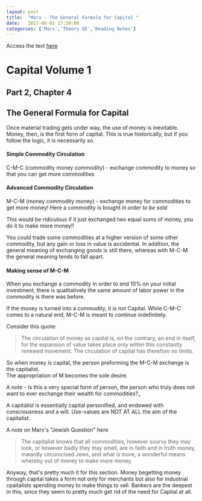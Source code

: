 ```yaml
---
layout: post
title:  "Marx - The General Formula for Capital "
date:   2017-06-02 17:50:00
categories: ['Marx','Theory QE','Reading Notes']
---
```

Access the text [here](https://www.marxists.org/archive/marx/works/1867-c1/ch04.htm)
# Capital Volume 1
## Part 2, Chapter 4
## The General Formula for Capital

Once material trading gets under way, the use of money is inevitable.
Money, then, is the first form of capital.
This is true historically, but if you follow the logic, it is necessarily so.

#### Simple Commodity Circulation
C-M-C (commodity money commodity) - exchange commodity to money so that you can get more commodities

#### Advanced Commodity Circulation
M-C-M (money commodity money) - exchange money for commodities to get more money!
Here a commodity is bought *in order to be sold*

This would be ridiculous if it just exchanged two equal sums of money, you do it to make more money!!

You could trade some commodities at a higher version of some other commodity, but any gain or loss in value is accidental. In addition, the general meaning of exchanging goods is still there, whereas with M-C-M the general meaning tends to fall apart.

#### Making sense of M-C-M
When you exchange a commodity in order to end 10% on your initial investment, there is qualitatively the same amount of labor power in the commodity is there was before.

If the money is turned into a commodity, it is not Capital.
While C-M-C comes to a natural end, M-C-M is meant to continue indefinitely.

Consider this quote:
>The circulation of money as capital is, on the contrary, an end in itself, for the expansion of value takes place only within this constantly renewed movement. The circulation of capital has therefore no limits.

So when money is capital, the person preforming the M-C-M exchange is the capitalist.  
The appropriation of M becomes the sole desire.  

A note -  Is this a very special form of person, the person who truly does not want to ever exchange their wealth for commodities?_

A capitalist is essentially capital personified, and endowed with consciousness and a will. Use-values are NOT AT ALL the aim of the capitalist.

A note on Marx's "Jewish Question" here
>The capitalist knows that all commodities, however scurvy they may look, or however badly they may smell, are in faith and in truth money, inwardly circumcised Jews, and what is more, a wonderful means whereby out of money to make more money.

Anyway, that's pretty much it for this section. Money begetting money through capital takes a form not only for merchants but also for industrial cpaitalists spending money to make things to sell. Bankers are the deepest in this, since they seem to pretty much get rid of the need for Capital at all. 

